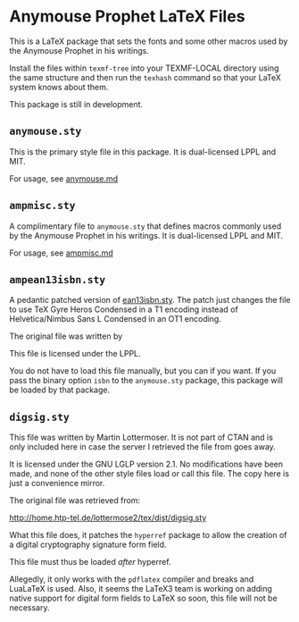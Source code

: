 Anymouse Prophet LaTeX Files
============================

This is a LaTeX package that sets the fonts and some other macros used by the
Anymouse Prophet in his writings.

Install the files within `texmf-tree` into your TEXMF-LOCAL directory using the
same structure and then run the `texhash` command so that your LaTeX system
knows about them.

This package is still in development.


`anymouse.sty`
--------------

This is the primary style file in this package. It is dual-licensed LPPL and
MIT.

For usage, see [anymouse.md](anymouse.md)


`ampmisc.sty`
-------------

A complimentary file to `anymouse.sty` that defines macros commonly used by the
Anymouse Prophet in his writings. It is dual-licensed LPPL and MIT.

For usage, see [ampmisc.md](ampmisc.md)


`ampean13isbn.sty`
------------------

A pedantic patched version of [ean13isbn.sty](https://ctan.org/pkg/ean13isbn).
The patch just changes the file to use TeX Gyre Heros Condensed in a T1 encoding
instead of Helvetica/Nimbus Sans L Condensed in an OT1 encoding.

The original file was written by 

This file is licensed under the LPPL.

You do not have to load this file manually, but you can if you want. If you pass
the binary option `isbn` to the `anymouse.sty` package, this package will be
loaded by that package.


`digsig.sty`
------------

This file was written by Martin Lottermoser. It is not part of CTAN and is only
included here in case the server I retrieved the file from goes away.

It is licensed under the GNU LGLP version 2.1. No modifications have been made,
and none of the other style files load or call this file. The copy here is just
a convenience mirror.

The original file was retrieved from:

http://home.htp-tel.de/lottermose2/tex/dist/digsig.sty

What this file does, it patches the `hyperref` package to allow the creation of
a digital cryptography signature form field.

This file must thus be loaded *after* hyperref.

Allegedly, it only works with the `pdflatex` compiler and breaks and LuaLaTeX is
used. Also, it seems the LaTeX3 team is working on adding native support for
digital form fields to LaTeX so soon, this file will not be necessary.







